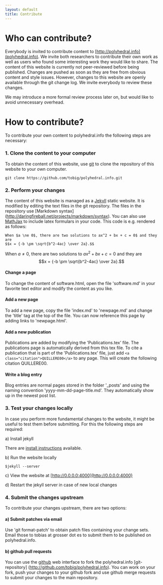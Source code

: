 ```yaml
---
layout: default
title: Contribute
---
```


Who can contribute?
===================

Everybody is invited to contribute content to
[http://polyhedral.info](polyhedral.info). We invite both researchers to
contribute their own work as well as users who found some interesting work they
would like to share. The content of this website is currently not peer-reviewed
before being published. Changes are pushed as soon as they are free from
obvious content and style issues. However, changes to this website are openly available
through the git change log. We invite everybody to review these changes.

We may introduce a more formal review process later on, but would like to avoid unnecessary
overhead.

How to contribute?
==================

To contribute your own content to polyhedral.info the following steps are necessary:

### 1. Clone the content to your computer

To obtain the content of this website, use [git](http://git-scm.com) to clone the
repository of this website to your own computer.

	git clone https://github.com/tobig/polyhedral.info.git

### 2. Perform your changes

The content of this website is managed as a
[Jekyll](https://github.com/mojombo/jekyll) static website. It is
modified by editing the text files in the git repository. The files
in the repository use [Markdown syntax] (http://daringfireball.net/projects/markdown/syntax).
You can also use [MathJax](http://www.mathjax.org) to include latex formulars in your code.
This code is e.g. rendered as follows:

	When $a \ne 0$, there are two solutions to ax^2 + bx + c = 0$ and they are
	$$x = {-b \pm \sqrt{b^2-4ac} \over 2a}.$$

When $a \ne 0$, there are two solutions to $ax^2 + bx + c = 0$ and they are
$$x = {-b \pm \sqrt{b^2-4ac} \over 2a}.$$

#### Change a page

To change the content of software.html, open the file 'software.md' in your
favorite text editor and modify the content as you like.

#### Add a new page

To add a new page, copy the file 'index.md' to 'newpage.md' and change the
'title' tag at the top of the file. You can now reference this page by
adding links to 'newpage.html'.

#### Add a new publication

Publications are added by modifying the 'Publications.tex' file. The publications
page is automatically derived from this tex file. To cite a publication that is part
of the 'Publications.tex' file, just add `<a class="citation">QUILLERE00</a>`
to any page. This will create the following citation <a class="citation">QUILLERE00</a>.


#### Write a blog entry

Blog entries are normal pages stored in the folder '_posts' and using the
naming convention 'yyyy-mm-dd-page-title.md'. They automatically show up in the
newest post list.

### 3. Test your changes locally

In case you perform more fundamental changes to the website, it might be useful
to test them before submitting. For this the following steps are required:

a) Install jekyll

There are [install instructions](http://github.com/mojombo/jekyll/wiki/Install) available.

b) Run the website locally

	$jekyll --server

c) View the website at [http://0.0.0.0:4000](http://0.0.0.0:4000)

d) Restart the jekyll server in case of new local changes

### 4. Submit the changes upstream

To contribute your changes upstream, there are two options:

#### a) Submit patches via email

Use 'git format-patch' to obtain patch files containing your change sets. Email
those to tobias at grosser dot es to submit them to be published on polyhedral.info.

#### b) github pull requests

You can use the [github](http://github.com) web interface to fork the polyhedral.info
[git-repository] (http://github.com/tobig/polyhedral.info). You can work on
your fork, push your changes to your github fork and use github merge requests
to submit your changes to the main repository.
